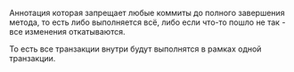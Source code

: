 Аннотация которая запрещает любые коммиты до полного завершения метода, то есть либо выполняется всё, либо если что-то пошло не так - все изменения откатываются. 

То есть все транзакции внутри будут выполнятся в рамках одной транзакции.